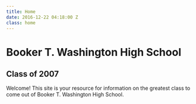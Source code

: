 ```yaml
---
title: Home
date: 2016-12-22 04:18:00 Z
class: home
---
```


# Booker T. Washington High School

## Class of 2007

Welcome! This site is your resource for information on the greatest class to come out of Booker T. Washington High School.